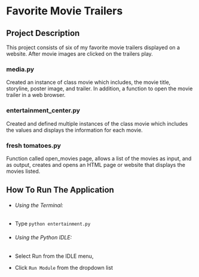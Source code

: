 # Favorite Movie Trailers

## Project Description
This project consists of six of my favorite movie
trailers displayed on a website.  After movie images are clicked
on the trailers play.

### media.py
Created an instance of class movie which includes, the movie title,
storyline, poster image, and trailer. In addition, a function to open
the movie trailer in a web browser.

### entertainment_center.py
Created and defined multiple instances of the class movie which
includes the values and displays the information for each movie.

### fresh tomatoes.py
Function called open_movies page, allows a list of the movies
as input, and as output, creates and opens an HTML page
or website that displays the movies listed.

## How To Run The Application
* ###### Using the Terminal:
* Type  `python entertainment.py`

* ###### Using the Python IDLE:
* Select Run from the IDLE menu,
*  Click `Run Module` from the dropdown list
